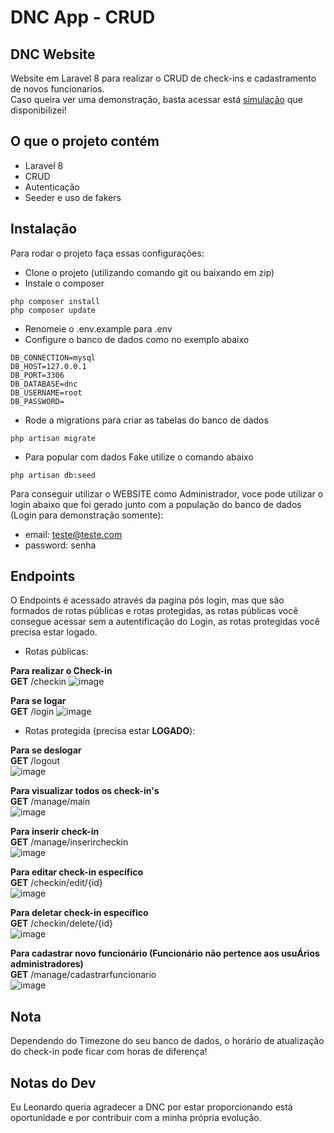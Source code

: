 # DNC App - CRUD

## DNC Website

Website em Laravel 8 para realizar o CRUD de check-ins e cadastramento de novos funcionarios.<br>
Caso queira ver uma demonstração, basta acessar está [simulação](https://dncgroup.000webhostapp.com) que disponibilizei!

## O que o projeto contém
- Laravel 8
- CRUD
- Autenticação
- Seeder e uso de fakers

## Instalação
Para rodar o projeto faça essas configurações:
- Clone o projeto (utilizando comando git ou baixando em zip)
- Instale o composer
```
php composer install
php composer update
```
- Renomeie o .env.example para .env
- Configure o banco de dados como no exemplo abaixo
```
DB_CONNECTION=mysql
DB_HOST=127.0.0.1
DB_PORT=3306
DB_DATABASE=dnc
DB_USERNAME=root
DB_PASSWORD=
```
- Rode a migrations para criar as tabelas do banco de dados
```
php artisan migrate
```
- Para popular com dados Fake utilize o comando abaixo
```
php artisan db:seed
```
Para conseguir utilizar o WEBSITE como Administrador, voce pode utilizar o login abaixo que foi gerado junto com a população do banco de dados (Login para demonstração somente):
- email: teste@teste.com
- password: senha

## Endpoints
O Endpoints é acessado através da pagina pós login, mas que são formados de rotas públicas e rotas protegidas, as rotas públicas você consegue acessar sem a autentificação do Login, as rotas protegidas você precisa estar logado.
<br>
- Rotas públicas:

<b>Para realizar o Check-in</b><br>
<b>GET</b> /checkin
![image](https://user-images.githubusercontent.com/19514153/163470584-3eabb067-eb3e-49cd-8855-f82f346df80f.png)
<br>

<b>Para se logar</b><br>
<b>GET</b> /login
![image](https://user-images.githubusercontent.com/19514153/163470702-ee5aa98f-1843-46f4-afb6-12f014f4ebd8.png)
<br>

- Rotas protegida (precisa estar <b>LOGADO</b>):

<b>Para se deslogar</b><br>
<b>GET</b> /logout<br>
![image](https://user-images.githubusercontent.com/19514153/163470873-95887d10-7ab4-42d3-8f17-161578c178d0.png)
<br>

<b>Para visualizar todos os check-in's</b><br>
<b>GET</b> /manage/main<br>
![image](https://user-images.githubusercontent.com/19514153/163471115-72e73b83-9d7b-46fb-a2f2-40b385af7b93.png)
<br>

<b>Para inserir check-in</b><br>
<b>GET</b> /manage/inserircheckin<br>
![image](https://user-images.githubusercontent.com/19514153/163471192-0e441587-11ea-4cbe-9ac4-f740d480d1ab.png)
<br>

<b>Para editar check-in específico</b><br>
<b>GET</b> /checkin/edit/{id}<br>
![image](https://user-images.githubusercontent.com/19514153/163471270-360c5202-fd1c-4206-aaef-eb8fac41f8f1.png)
<br>

<b>Para deletar check-in específico</b><br>
<b>GET</b> /checkin/delete/{id}<br>
![image](https://user-images.githubusercontent.com/19514153/163471342-43f49d97-f07b-4e1e-8c89-4af146783f31.png)
<br>

<b>Para cadastrar novo funcionário (Funcionário não pertence aos usuÁrios administradores)</b><br>
<b>GET</b> /manage/cadastrarfuncionario<br>
![image](https://user-images.githubusercontent.com/19514153/163471382-181b2b4a-2d62-48b0-a79b-d4dbe2b8f065.png)
<br>

## Nota
Dependendo do Timezone do seu banco de dados, o horário de atualização do check-in pode ficar com horas de diferença!
<br>
## Notas do Dev
Eu Leonardo queria agradecer a DNC por estar proporcionando está oportunidade e por contribuir com a minha própria evolução.
